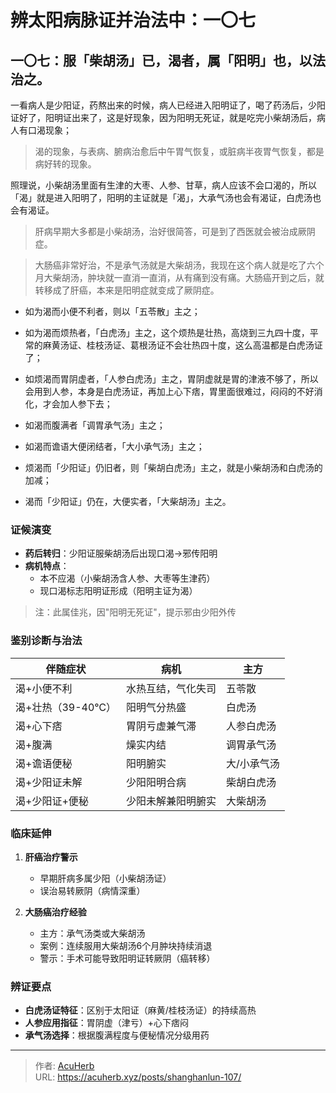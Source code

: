 # 辨太阳病脉证并治法中：一〇七


## 一〇七：服「柴胡汤」已，渴者，属「阳明」也，以法治之。

<!--more-->

一看病人是少阳证，药熬出来的时候，病人已经进入阳明证了，喝了药汤后，少阳证好了，阳明证出来了，这是好现象，因为阳明无死证，就是吃完小柴胡汤后，病人有口渴现象；

> 渴的现象，与表病、腑病治愈后中午胃气恢复，或脏病半夜胃气恢复，都是病好转的现象。

照理说，小柴胡汤里面有生津的大枣、人参、甘草，病人应该不会口渴的，所以「渴」就是进入阳明了，阳明的主证就是「渴」，大承气汤也会有渴证，白虎汤也会有渴证。

> 肝病早期大多都是小柴胡汤，治好很简答，可是到了西医就会被治成厥阴症。

> 大肠癌非常好治，不是承气汤就是大柴胡汤，我现在这个病人就是吃了六个月大柴胡汤，肿块就一直消一直消，从有痛到没有痛。大肠癌开到之后，就转移成了肝癌，本来是阳明症就变成了厥阴症。

- 如为渴而小便不利者，则以「五苓散」主之；

- 如为渴而烦热者，「白虎汤」主之，这个烦热是壮热，高烧到三九四十度，平常的麻黄汤证、桂枝汤证、葛根汤证不会壮热四十度，这么高温都是白虎汤证了；

- 如烦渴而胃阴虚者，「人参白虎汤」主之，胃阴虚就是胃的津液不够了，所以会用到人参，本身是白虎汤证，再加上心下痞，胃里面很难过，闷闷的不好消化，才会加人参下去；

- 如渴而腹满者「调胃承气汤」主之；

- 如渴而谵语大便闭结者，「大小承气汤」主之；

- 烦渴而「少阳证」仍旧者，则「柴胡白虎汤」主之，就是小柴胡汤和白虎汤的加减；

- 渴而「少阳证」仍在，大便实者，「大柴胡汤」主之。

### 证候演变
- **药后转归**：少阳证服柴胡汤后出现口渴→邪传阳明  
- **病机特点**：  
  - 本不应渴（小柴胡汤含人参、大枣等生津药）  
  - 现口渴标志阳明证形成（阳明主证为渴）  

> 注：此属佳兆，因"阳明无死证"，提示邪由少阳外传

### 鉴别诊断与治法
| 伴随症状           | 病机                   | 主方           |
|--------------------|------------------------|----------------|
| 渴+小便不利       | 水热互结，气化失司     | 五苓散         |
| 渴+壮热（39-40℃） | 阳明气分热盛           | 白虎汤         |
| 渴+心下痞         | 胃阴亏虚兼气滞         | 人参白虎汤     |
| 渴+腹满           | 燥实内结               | 调胃承气汤     |
| 渴+谵语便秘       | 阳明腑实               | 大/小承气汤    |
| 渴+少阳证未解     | 少阳阳明合病           | 柴胡白虎汤     |
| 渴+少阳证+便秘    | 少阳未解兼阳明腑实     | 大柴胡汤       |

### 临床延伸
1. **肝癌治疗警示**  
   - 早期肝病多属少阳（小柴胡汤证）  
   - 误治易转厥阴（病情深重）  

2. **大肠癌治疗经验**  
   - 主方：承气汤类或大柴胡汤  
   - 案例：连续服用大柴胡汤6个月肿块持续消退  
   - 警示：手术可能导致阳明证转厥阴（癌转移）  

### 辨证要点
- **白虎汤证特征**：区别于太阳证（麻黄/桂枝汤证）的持续高热  
- **人参应用指征**：胃阴虚（津亏）+心下痞闷  
- **承气汤选择**：根据腹满程度与便秘情况分级用药

---

> 作者: [AcuHerb](https://acuherb.xyz)  
> URL: https://acuherb.xyz/posts/shanghanlun-107/  

